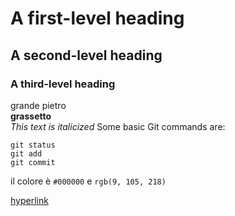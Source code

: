 # A first-level heading 
## A second-level heading
### A third-level heading
grande pietro <br>
**grassetto** <br>
_This text is italicized_
Some basic Git commands are:
```
git status
git add
git commit
```
il colore è `#000000` e `rgb(9, 105, 218)`

[hyperlink](https://it.wikipedia.org/wiki/Collegamento_ipertestuale)

